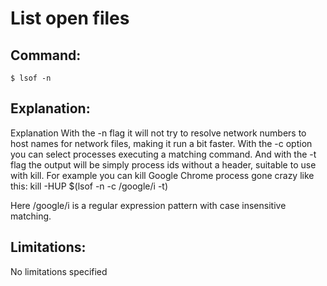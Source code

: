 # List open files

## Command:
```
$ lsof -n
```

## Explanation:
Explanation
With the -n flag it will not try to resolve network numbers to host names for network files, making it run a bit faster.
With the -c option you can select processes executing a matching command. And with the -t flag the output will be simply process ids without a header, suitable to use with kill. For example you can kill Google Chrome process gone crazy like this:
kill -HUP $(lsof -n -c /google/i -t)

Here /google/i is a regular expression pattern with case insensitive matching.

## Limitations:
No limitations specified

